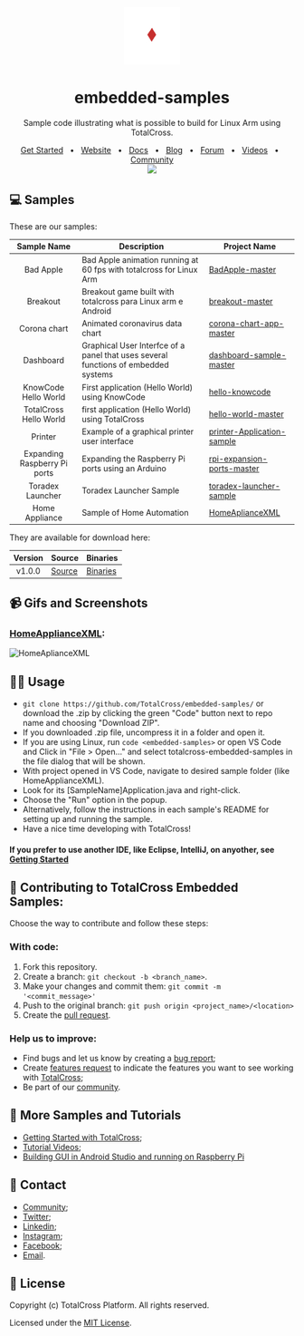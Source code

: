 <div align="center"> <a href="https://totalcross.com/" target="_blank"> <img src="https://github.com/TotalCross/totalcross/blob/master/totalcross.gif" alt="totalcross logo"/></a></div>

<div align="center"> 
<h1> embedded-samples </h1> </div>
<p align="center">Sample code illustrating what is possible to build for Linux Arm using TotalCross. </strong></em></p>

<div align="center">
  <a href="https://totalcross.com/get-started" target="_blank">Get Started</a>
  <span>&nbsp;&nbsp;•&nbsp;&nbsp;</span>
  <a href="https://totalcross.com/" target="_blank">Website</a>
  <span>&nbsp;&nbsp;•&nbsp;&nbsp;</span>
  <a href="http://learn.totalcross.com/" target="_blank">Docs</a>
  <span>&nbsp;&nbsp;•&nbsp;&nbsp;</span>
  <a href="https://medium.com/totalcross-community" target="_blank">Blog</a>
  <span>&nbsp;&nbsp;•&nbsp;&nbsp;</span>
  <a href="https://forum.totalcross.com" target="_blank">Forum</a>
  <span>&nbsp;&nbsp;•&nbsp;&nbsp;</span>
  <a href="https://www.youtube.com/c/totalcross" target="_blank">Videos</a>
  <span>&nbsp;&nbsp;•&nbsp;&nbsp;</span>
  <a href="https://totalcross.com/community/" target="_blank">Community</a>
</div>

<div align="center"><img src="https://github.com/TotalCross/totalcross-embedded-samples/workflows/Java%20CI%20with%20Maven/badge.svg"/></div>

## 💻 Samples
These are our samples:

|Sample Name | Description | Project Name  | 
|:-:|---|---|
| Bad Apple | Bad Apple animation running at 60 fps with totalcross for Linux Arm | [BadApple-master](https://github.com/TotalCross/knowcode-samples/tree/main/BadApple-master) |
| Breakout | Breakout game built with totalcross para Linux arm e Android | [breakout-master](https://github.com/TotalCross/knowcode-samples/tree/main/breakout-master) |     
| Corona chart | Animated coronavirus data chart | [corona-chart-app-master](https://github.com/TotalCross/knowcode-samples/tree/main/corona-chart-app-master) |     
| Dashboard | Graphical User Interfce of a panel that uses several functions of embedded systems | [dashboard-sample-master](https://github.com/TotalCross/knowcode-samples/tree/main/dashboard-sample-master) |     
| KnowCode Hello World | First application (Hello World) using KnowCode | [hello-knowcode](https://github.com/TotalCross/knowcode-samples/tree/main/hello-knowcode) |     
| TotalCross Hello World | first application (Hello World) using TotalCross | [hello-world-master](https://github.com/TotalCross/knowcode-samples/tree/main/hello-world-master) |     
| Printer | Example of a graphical printer user interface | [printer-Application-sample](https://github.com/TotalCross/knowcode-samples/tree/main/printer-Application-sample) |     
| Expanding Raspberry Pi ports | Expanding the Raspberry Pi ports using an Arduino | [rpi-expansion-ports-master](https://github.com/TotalCross/knowcode-samples/tree/main/rpi-expansion-ports-master) |     
| Toradex Launcher | Toradex Launcher Sample | [toradex-launcher-sample](https://github.com/TotalCross/knowcode-samples/tree/main/toradex-launcher-sample) |     
| Home Appliance | Sample of Home Automation | [HomeAplianceXML](https://github.com/TotalCross/knowcode-samples/tree/main/HomeApplianceXML) |     

They are available for download here:

| Version | Source | Binaries |
|:-:|---|---|
| v1.0.0 | [Source](https://github.com/TotalCross/totalcross-embedded-samples/archive/v1.0.0.zip) | [Binaries](https://github.com/TotalCross/totalcross-embedded-samples/releases/download/v1.0.0/binaries.zip) |     

## 📹 Gifs and Screenshots
### [HomeApplianceXML](https://www.youtube.com/watch?v=ZX_cpSDUCxI&feature=youtu.be):


![HomeAplianceXML](https://github.com/TotalCross/totalcross-embedded-samples/blob/master/images/R4L7x9T850.gif)

## :woman_technologist: Usage

- `git clone https://github.com/TotalCross/embedded-samples/` or download the .zip by clicking the green "Code" button next to repo name and choosing "Download ZIP".
- If you downloaded .zip file, uncompress it in a folder and open it.
- If you are using Linux, run `code <embedded-samples>` or open VS Code and Click in "File > Open..." and select totalcross-embedded-samples in the file dialog that will be shown.
- With project opened in VS Code, navigate to desired sample folder (like HomeApplianceXML).
- Look for its [SampleName]Application.java and right-click.
- Choose the "Run" option in the popup.
- Alternatively, follow the instructions in each sample's README for setting up and running the sample.
- Have a nice time developing with TotalCross!

#### If you prefer to use another IDE, like Eclipse, IntelliJ, on anyother, see [Getting Started](https://learn.totalcross.com/documentation/get-started)


## 🚧 Contributing to TotalCross Embedded Samples:
Choose the way to contribute and follow these steps:

### With code:
1. Fork this repository.
2. Create a branch: `git checkout -b <branch_name>`.
3. Make your changes and commit them: `git commit -m '<commit_message>'`
4. Push to the original branch: `git push origin <project_name>/<location>`
5. Create the [pull request](https://help.github.com/en/github/collaborating-with-issues-and-pull-requests/creating-a-pull-request).

### Help us to improve:
* Find bugs and let us know by creating a [bug report](https://github.com/TotalCross/totalcross-embedded-samples/issues/new?assignees=VaneskaSousa&labels=bug&template=bug_report.md&title=);
* Create [features request](https://github.com/TotalCross/totalcross-embedded-samples/issues/new?assignees=VaneskaSousa&labels=enhancement&template=feature_request.md&title=) to indicate the features you want to see working with [TotalCross](https://totalcross.com/);
* Be part of our [community](https://t.me/totalcrosscommunity).

## 📖 More Samples and Tutorials 
* [Getting Started with TotalCross](https://learn.totalcross.com/documentation/get-started);
* [Tutorial Videos](https://www.youtube.com/channel/UCSXUBRBC4Ec3_o9R7-3XX-w);
* [Building GUI in Android Studio and running on Raspberry Pi](https://www.youtube.com/watch?v=7o3p14wQPsE)

## 📢 Contact
* [Community](https://t.me/totalcrosscommunity);
* [Twitter](https://twitter.com/totalcross);
* [Linkedin](https://linkedin.com/company/totalcross);
* [Instagram](https://www.instagram.com/totalcross/);
* [Facebook](www.facebook.com/TotalCross/);
* [Email](mailto:vaneska.sousa@totalcross.com).

## :page_facing_up: License
Copyright (c) TotalCross Platform. All rights reserved.

Licensed under the [MIT License](https://github.com/TotalCross/totalcross-embedded-samples/blob/master/LICENSE).
